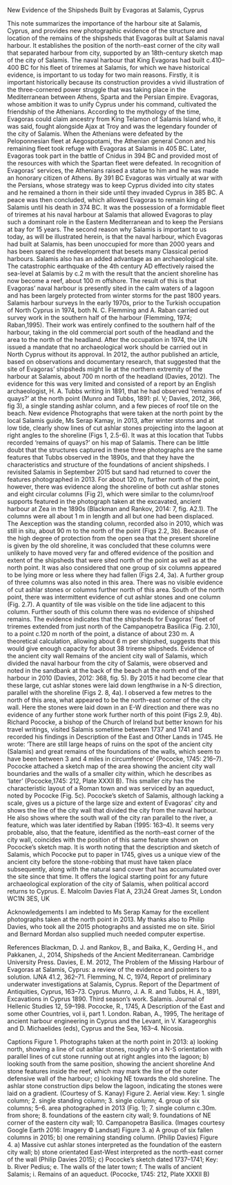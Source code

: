 New Evidence of the Shipsheds Built by Evagoras at Salamis, Cyprus

This note summarizes the importance of the harbour site at Salamis, Cyprus, and provides new photographic evidence of the structure and location of the remains of the shipsheds that Evagoras built at Salamis naval harbour. It establishes the position of the north-east corner of the city wall that separated harbour from city, supported by an 18th-century sketch map of the city of Salamis.
The naval harbour that King Evagoras had built c.410–400 BC for his fleet of triremes at Salamis, for which we have historical evidence, is important to us today for two main reasons. Firstly, it is important historically because its construction provides a vivid illustration of the three-cornered power struggle that was taking place in the Mediterranean between Athens, Sparta and the Persian Empire. Evagoras, whose ambition it was to unify Cyprus under his command, cultivated the friendship of the Athenians. According to the mythology of the time, Evagoras could claim ancestry from King Telamon of Salamis Island who, it was said, fought alongside Ajax at Troy and was the legendary founder of the city of Salamis. When the Athenians were defeated by the Peloponnesian fleet at Aegospotami, the Athenian general Conon and his remaining fleet took refuge with Evagoras at Salamis in 405 BC. Later, Evagoras took part in the battle of Cnidus in 394 BC and provided most of the resources with which the Spartan fleet were defeated. In recognition of Evagoras’ services, the Athenians raised a statue to him and he was made an honorary citizen of Athens. By 391 BC Evagoras was virtually at war with the Persians, whose strategy was to keep Cyprus divided into city states and he remained a thorn in their side until they invaded Cyprus in 385 BC. A peace was then concluded, which allowed Evagoras to remain king of Salamis until his death in 374 BC. It was the possession of a formidable fleet of triremes at his naval harbour at Salamis that allowed Evagoras to play such a dominant role in the Eastern Mediterranean and to keep the Persians at bay for 15 years.
The second reason why Salamis is important to us today, as will be illustrated herein, is that the naval harbour, which Evagoras had built at Salamis, has been unoccupied for more than 2000 years and has been spared the redevelopment that besets many Classical period harbours. Salamis also has an added advantage as an archaeological site. The catastrophic earthquake of the 4th century AD effectively raised the sea-level at Salamis by c.2 m with the result that the ancient shoreline has now become a reef, about 100 m offshore. The result of this is that Evagoras’ naval harbour is presently sited in the calm waters of a lagoon and has been largely protected from winter storms for the past 1800 years.
Salamis harbour surveys
In the early 1970s, prior to the Turkish occupation of North Cyprus in 1974, both N. C. Flemming and A. Raban carried out survey work in the southern half of the harbour (Flemming, 1974; Raban,1995). Their work was entirely confined to the southern half of the harbour, taking in the old commercial port south of the headland and the area to the north of the headland. After the occupation in 1974, the UN issued a mandate that no archaeological work should be carried out in North Cyprus without its approval.
In 2012, the author published an article, based on observations and documentary research, that suggested that the site of Evagoras’ shipsheds might lie at the northern extremity of the harbour at Salamis, about 700 m north of the headland (Davies, 2012). The evidence for this was very limited and consisted of a report by an English archaeologist, H. A. Tubbs writing in 1891, that he had observed ‘remains of quays?’ at the north point (Munro and Tubbs, 1891: pl. V; Davies, 2012, 366, fig 3), a single standing ashlar column, and a few pieces of roof tile on the beach.
New evidence
Photographs that were taken at the north point by the local Salamis guide, Ms Serap Kamay, in 2013, after winter storms and at low tide, clearly show lines of cut ashlar stones projecting into the lagoon at right angles to the shoreline (Figs 1, 2.5-6). It was at this location that Tubbs recorded ‘remains of quays?’ on his map of Salamis. There can be little doubt that the structures captured in these three photographs are the same features that Tubbs observed in the 1890s, and that they have the characteristics and structure of the foundations of ancient shipsheds.
I revisited Salamis in September 2015 but sand had returned to cover the features photographed in 2013. For about 120 m, further north of the point, however, there was evidence along the shoreline of both cut ashlar stones and eight circular columns (Fig 2), which were similar to the column/roof supports featured in the photograph taken at the excavated, ancient harbour at Zea in the 1890s (Blackman and Rankov, 2014: 7, fig. A2.1). The columns were all about 1 m in length and all but one had been displaced. The Aexception was the standing column, recorded also in 2010, which was still in situ, about 90 m to the north of the point (Figs 2.2, 3b). Because of the high degree of protection from the open sea that the present shoreline is given by the old shoreline, it was concluded that these columns were unlikely to have moved very far and offered evidence of the position and extent of the shipsheds that were sited north of the point as well as at the north point. It was also considered that one group of six columns appeared to be lying more or less where they had fallen (Figs 2.4, 3a). A further group of three columns was also noted in this area.
There was no visible evidence of cut ashlar stones or columns further north of this area. South of the north point, there was intermittent evidence of cut ashlar stones and one column (Fig. 2.7). A quantity of tile was visible on the tide line adjacent to this column. Further south of this column there was no evidence of shipshed remains.
The evidence indicates that the shipsheds for Evagoras’ fleet of triremes extended from just north of the Campanopetra Basilica (Fig. 2.10), to a point c.120 m north of the point, a distance of about 230 m. A theoretical calculation, allowing about 6 m per shipshed, suggests that this would give enough capacity for about 38 trireme shipsheds.
Evidence of the ancient city wall
Remains of the ancient city wall of Salamis, which divided the naval harbour from the city of Salamis, were observed and noted in the sandbank at the back of the beach at the north end of the harbour in 2010 (Davies, 2012: 368, fig. 5). By 2015 it had become clear that these large, cut ashlar stones were laid down lengthwise in a N-S direction, parallel with the shoreline (Figs 2. 8, 4a). I observed a few metres to the north of this area, what appeared to be the north-east corner of the city wall. Here the stones were laid down in an E-W direction and there was no evidence of any further stone work further north of this point (Figs 2.9, 4b).
Richard Pococke, a bishop of the Church of Ireland but better known for his travel writings, visited Salamis sometime between 1737 and 1741 and recorded his findings in Description of the East and Other Lands in 1745. He wrote: ‘There are still large heaps of ruins on the spot of the ancient city (Salamis) and great remains of the foundations of the walls, which seem to have been between 3 and 4 miles in circumference’ (Pococke, 1745: 216–7). Pococke attached a sketch map of the area showing the ancient city wall boundaries and the walls of a smaller city within, which he describes as ‘later’ (Pococke,1745: 212, Plate XXXII B). This smaller city has the characteristic layout of a Roman town and was serviced by an aqueduct, noted by Pococke (Fig. 5c).
Pococke’s sketch of Salamis, although lacking a scale, gives us a picture of the large size and extent of Evagoras’ city and shows the line of the city wall that divided the city from the naval harbour. He also shows where the south wall of the city ran parallel to the river, a feature, which was later identified by Raban (1995: 163–4). It seems very probable, also, that the feature, identified as the north-east corner of the city wall, coincides with the position of this same feature shown on Pococke’s sketch map.
It is worth noting that the description and sketch of Salamis, which Pococke put to paper in 1745, gives us a unique view of the ancient city before the stone-robbing that must have taken place subsequently, along with the natural sand cover that has accumulated over the site since that time. It offers the logical starting point for any future archaeological exploration of the city of Salamis, when political accord returns to Cyprus.
E. Malcolm Davies
Flat A, 23\24 Great James St, London WC1N 3ES, UK

Acknowledgements
I am indebted to Ms Serap Kamay for the excellent photographs taken at the north point in 2013. My thanks also to Philip Davies, who took all the 2015 photographs and assisted me on site. Siriol and Bernard Mordan also supplied much needed computer expertise.

References
Blackman, D. J. and Rankov, B., and Baika, K., Gerding H., and Pakkanen, J., 2014, Shipsheds of the Ancient Mediterranean. Cambridge University Press.
Davies, E. M. 2012, The Problem of the Missing Harbour of Evagoras at Salamis, Cyprus: a review of the evidence and pointers to a solution. IJNA 41.2, 362–71.
Flemming, N. C, 1974, Report of preliminary underwater investigations at Salamis, Cyprus. Report of the Department of Antiquities, Cyprus, 163–73. Cyprus.
Munro, J. A. R. and Tubbs, H. A., 1891, Excavations in Cyprus 1890. Third season’s work. Salamis. Journal of Hellenic Studies 12, 59–198.
Pococke, R., 1745, A Description of the East and some other Countries, vol ii, part 1. London.
Raban, A., 1995, The heritage of ancient harbour engineering in Cyprus and the Levant, in V. Karageorghis and D. Michaelides (eds), Cyprus and the Sea, 163–4. Nicosia.

Captions
Figure 1. Photographs taken at the north point in 2013: a) looking north, showing a line of cut ashlar stones, roughly on a N-S orientation with parallel lines of cut stone running out at right angles into the lagoon; b) looking south from the same position, showing the ancient shoreline And stone features inside the reef, which may mark the line of the outer defensive wall of the harbour; c) looking NE towards the old shoreline. The ashlar stone construction dips below the lagoon, indicating the stones were laid on a gradient. (Courtesy of S. Kanay)
Figure 2. Aerial view. Key: 1. single column; 2. single standing column; 3. single column; 4. group of six columns; 5–6. area photographed in 2013 (Fig. 1); 7. single column c.30m. from shore; 8. foundations of the eastern city wall; 9. foundations of NE corner of the eastern city wall; 10. Campanopetra Basilica.  (Images courtesy Google Earth 2016: Imagery © Landsat)
Figure 3. a) A group of six fallen columns in 2015; b) one remaining standing column. (Philip Davies)
Figure 4. a) Massive cut ashlar stones interpreted as the foundation of the eastern city wall; b) stone orientated East-West interpreted as the north-east corner of the wall (Philip Davies 2015); c) Pococke’s sketch dated 1737–1741; Key: b. River Pedius; e. The walls of the later town; f. The walls of ancient Salamis; i. Remains of an aqueduct. (Pococke, 1745: 212, Plate XXXII B)
